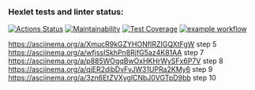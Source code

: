 ### Hexlet tests and linter status:
[![Actions Status](https://github.com/OlgaMolkova/java-project-71/actions/workflows/hexlet-check.yml/badge.svg)](https://github.com/OlgaMolkova/java-project-71/actions) [![Maintainability](https://api.codeclimate.com/v1/badges/e4c5c4be6865681fe182/maintainability)](https://codeclimate.com/github/OlgaMolkova/java-project-71/maintainability) [![Test Coverage](https://api.codeclimate.com/v1/badges/e4c5c4be6865681fe182/test_coverage)](https://codeclimate.com/github/OlgaMolkova/java-project-71/test_coverage) [![example workflow](https://github.com/github/docs/actions/workflows/main.yml/badge.svg)](https://github.com/OlgaMolkova/java-project-71/actions/workflows/WORKFLOW-FILE/badge.svg)

https://asciinema.org/a/XmucR9kGZYHONfIRZIGQXtFgW step 5
https://asciinema.org/a/wfjssISkhPn8RjfG5az4K81AA step 7
https://asciinema.org/a/p885WOgqBwOxHKHrWySFx6P7V step 8
https://asciinema.org/a/qjER2dibDvFvJW31UPRa2KMy6 step 9
https://asciinema.org/a/3zn6EtZVXyglCNbJ0VGTpD9bb step 10




